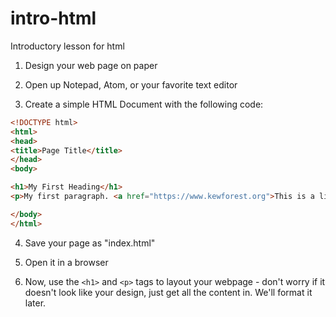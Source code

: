 # intro-html
Introductory lesson for html

1. Design your web page on paper

2. Open up Notepad, Atom, or your favorite text editor

3. Create a simple HTML Document with the following code:
```html
<!DOCTYPE html>
<html>
<head>
<title>Page Title</title>
</head>
<body>

<h1>My First Heading</h1>
<p>My first paragraph. <a href="https://www.kewforest.org">This is a link to KF.</a></p>

</body>
</html>
```

4. Save your page as "index.html"

5. Open it in a browser

6. Now, use the ```<h1>``` and ```<p>``` tags to layout your webpage - don't worry if it doesn't look like your design, just get all the content in. We'll format it later.
